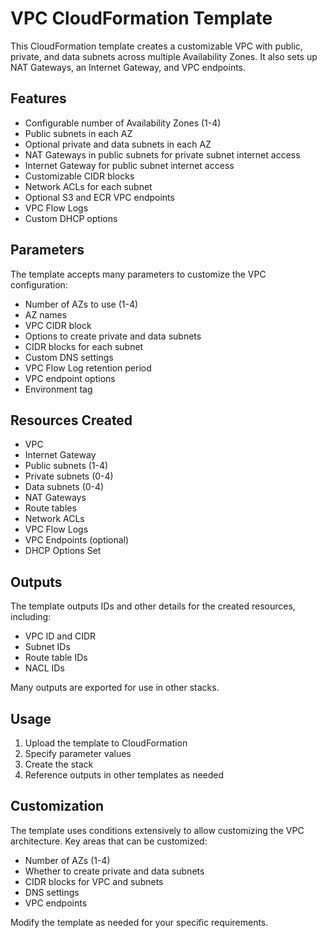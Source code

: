 #  VPC CloudFormation Template

This CloudFormation template creates a customizable VPC with public, private, and data subnets across multiple Availability Zones. It also sets up NAT Gateways, an Internet Gateway, and VPC endpoints.

## Features

- Configurable number of Availability Zones (1-4)
- Public subnets in each AZ
- Optional private and data subnets in each AZ  
- NAT Gateways in public subnets for private subnet internet access
- Internet Gateway for public subnet internet access
- Customizable CIDR blocks
- Network ACLs for each subnet
- Optional S3 and ECR VPC endpoints
- VPC Flow Logs
- Custom DHCP options

## Parameters

The template accepts many parameters to customize the VPC configuration:

- Number of AZs to use (1-4)
- AZ names
- VPC CIDR block
- Options to create private and data subnets
- CIDR blocks for each subnet
- Custom DNS settings
- VPC Flow Log retention period
- VPC endpoint options
- Environment tag

## Resources Created

- VPC
- Internet Gateway  
- Public subnets (1-4)
- Private subnets (0-4)
- Data subnets (0-4)
- NAT Gateways
- Route tables
- Network ACLs
- VPC Flow Logs
- VPC Endpoints (optional)
- DHCP Options Set

## Outputs

The template outputs IDs and other details for the created resources, including:

- VPC ID and CIDR
- Subnet IDs 
- Route table IDs
- NACL IDs

Many outputs are exported for use in other stacks.

## Usage

1. Upload the template to CloudFormation
2. Specify parameter values
3. Create the stack
4. Reference outputs in other templates as needed

## Customization

The template uses conditions extensively to allow customizing the VPC architecture. Key areas that can be customized:

- Number of AZs (1-4)
- Whether to create private and data subnets
- CIDR blocks for VPC and subnets
- DNS settings
- VPC endpoints

Modify the template as needed for your specific requirements.